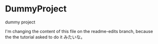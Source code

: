 # DummyProject
dummy project

I'm changing the content of this file on the readme-edits branch, because the the tutorial asked to do it みたいな。
